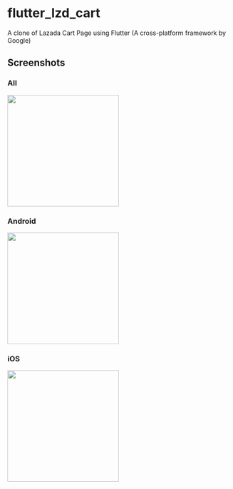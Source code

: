 # flutter_lzd_cart

A clone of Lazada Cart Page using Flutter (A cross-platform framework by Google)


## Screenshots

### All
<img src="https://raw.githubusercontent.com/thaihoa-fe/lzd_cart_flutter/master/cart_clone.gif" width="250" />

### Android
<img src="https://raw.githubusercontent.com/thaihoa-fe/lzd_cart_flutter/master/android.png" width="250" />

### iOS
<img src="https://raw.githubusercontent.com/thaihoa-fe/lzd_cart_flutter/master/ios.png" width="250" />
